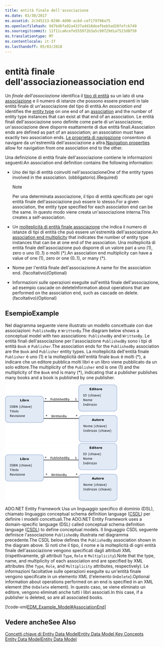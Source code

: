 ```yaml
---
title: entità finale dell'associazione
ms.date: 03/30/2017
ms.assetid: 2c345213-0296-4d90-ac6d-cef179798a75
ms.openlocfilehash: 9d7bd6fa92a4337add18deafbeb5ad28fefcb749
ms.sourcegitcommit: 11f11ca6cefe555972b3a5c99729d1a7523d8f50
ms.translationtype: MT
ms.contentlocale: it-IT
ms.lasthandoff: 05/03/2018
---
```

# <a name="association-end"></a><span data-ttu-id="3da2b-102">entità finale dell'associazione</span><span class="sxs-lookup"><span data-stu-id="3da2b-102">association end</span></span>
<span data-ttu-id="3da2b-103">Un *finale dell'associazione* identifica il [tipo di entità](../../../../docs/framework/data/adonet/entity-type.md) su un lato di una [associazione](../../../../docs/framework/data/adonet/association-type.md) e il numero di istanze che possono essere presenti in tale entità finale di un'associazione del tipo di entità.</span><span class="sxs-lookup"><span data-stu-id="3da2b-103">An *association end* identifies the [entity type](../../../../docs/framework/data/adonet/entity-type.md) on one end of an [association](../../../../docs/framework/data/adonet/association-type.md) and the number of entity type instances that can exist at that end of an association.</span></span> <span data-ttu-id="3da2b-104">Le entità finali dell'associazione sono definite come parte di un'associazione; un'associazione deve disporre esattamente di due entità finali.</span><span class="sxs-lookup"><span data-stu-id="3da2b-104">Association ends are defined as part of an association; an association must have exactly two association ends.</span></span> <span data-ttu-id="3da2b-105">[Le proprietà di navigazione](../../../../docs/framework/data/adonet/navigation-property.md) consentono di navigare da un'estremità dell'associazione a altra.</span><span class="sxs-lookup"><span data-stu-id="3da2b-105">[Navigation properties](../../../../docs/framework/data/adonet/navigation-property.md) allow for navigation from one association end to the other.</span></span>  
  
 <span data-ttu-id="3da2b-106">Una definizione di entità finale dell'associazione contiene le informazioni seguenti:</span><span class="sxs-lookup"><span data-stu-id="3da2b-106">An association end definition contains the following information:</span></span>  
  
-   <span data-ttu-id="3da2b-107">Uno dei tipi di entità coinvolti nell'associazione</span><span class="sxs-lookup"><span data-stu-id="3da2b-107">One of the entity types involved in the association.</span></span> <span data-ttu-id="3da2b-108">(obbligatorio).</span><span class="sxs-lookup"><span data-stu-id="3da2b-108">(Required)</span></span>  
  
    > [!NOTE]
    >  <span data-ttu-id="3da2b-109">Per una determinata associazione, il tipo di entità specificato per ogni entità finale dell'associazione può essere lo stesso.</span><span class="sxs-lookup"><span data-stu-id="3da2b-109">For a given association, the entity type specified for each association end can be the same.</span></span> <span data-ttu-id="3da2b-110">In questo modo viene creata un'associazione interna.</span><span class="sxs-lookup"><span data-stu-id="3da2b-110">This creates a self-association.</span></span>  
  
-   <span data-ttu-id="3da2b-111">Un [molteplicità di entità finale associazione](../../../../docs/framework/data/adonet/association-end-multiplicity.md) che indica il numero di istanze di tipi di entità che può essere un'estremità dell'associazione.</span><span class="sxs-lookup"><span data-stu-id="3da2b-111">An [association end multiplicity](../../../../docs/framework/data/adonet/association-end-multiplicity.md) that indicates the number of entity type instances that can be at one end of the association.</span></span> <span data-ttu-id="3da2b-112">Una molteplicità di entità finale dell'associazione può disporre di un valore pari a uno (1), zero o uno (0..1) o molti (\*).</span><span class="sxs-lookup"><span data-stu-id="3da2b-112">An association end multiplicity can have a value of one (1), zero or one (0..1), or many (\*).</span></span>  
  
-   <span data-ttu-id="3da2b-113">Nome per l'entità finale dell'associazione.</span><span class="sxs-lookup"><span data-stu-id="3da2b-113">A name for the association end.</span></span> <span data-ttu-id="3da2b-114">(facoltativo)</span><span class="sxs-lookup"><span data-stu-id="3da2b-114">(Optional)</span></span>  
  
-   <span data-ttu-id="3da2b-115">Informazioni sulle operazioni eseguite sull'entità finale dell'associazione, ad esempio cascade on delete</span><span class="sxs-lookup"><span data-stu-id="3da2b-115">Information about operations that are performed on the association end, such as cascade on delete.</span></span> <span data-ttu-id="3da2b-116">(facoltativo)</span><span class="sxs-lookup"><span data-stu-id="3da2b-116">(Optional)</span></span>  
  
## <a name="example"></a><span data-ttu-id="3da2b-117">Esempio</span><span class="sxs-lookup"><span data-stu-id="3da2b-117">Example</span></span>  
 <span data-ttu-id="3da2b-118">Nel diagramma seguente viene illustrato un modello concettuale con due associazioni: `PublishedBy` e `WrittenBy`.</span><span class="sxs-lookup"><span data-stu-id="3da2b-118">The diagram below shows a conceptual model with two associations: `PublishedBy` and `WrittenBy`.</span></span> <span data-ttu-id="3da2b-119">Le entità finali dell'associazione per l'associazione `PublishedBy` sono i tipi di entità `Book` e `Publisher`.</span><span class="sxs-lookup"><span data-stu-id="3da2b-119">The association ends for the `PublishedBy` association are the `Book` and `Publisher` entity types.</span></span> <span data-ttu-id="3da2b-120">La molteplicità dell'entità finale `Publisher` è uno (1) e la molteplicità dell'entità finale `Book` è molti (\*), a indicare che un editore pubblica molti libri e un libro viene pubblicato da un solo editore.</span><span class="sxs-lookup"><span data-stu-id="3da2b-120">The multiplicity of the `Publisher` end is one (1) and the multiplicity of the `Book` end is many (\*), indicating that a publisher publishes many books and a book is published by one publisher.</span></span>  
  
 <span data-ttu-id="3da2b-121">![Modello di esempio](../../../../docs/framework/data/adonet/media/examplemodel.gif "ExampleModel")</span><span class="sxs-lookup"><span data-stu-id="3da2b-121">![Example Model](../../../../docs/framework/data/adonet/media/examplemodel.gif "ExampleModel")</span></span>  
  
 <span data-ttu-id="3da2b-122">ADO.NET Entity Framework Usa un linguaggio specifico di dominio (DSL), chiamato linguaggio conceptual schema definition language ([CSDL](../../../../docs/framework/data/adonet/ef/language-reference/csdl-specification.md)) per definire i modelli concettuali.</span><span class="sxs-lookup"><span data-stu-id="3da2b-122">The ADO.NET Entity Framework uses a domain-specific language (DSL) called conceptual schema definition language ([CSDL](../../../../docs/framework/data/adonet/ef/language-reference/csdl-specification.md)) to define conceptual models.</span></span> <span data-ttu-id="3da2b-123">Il linguaggio CSDL seguente definisce l'associazione `PublishedBy` illustrata nel diagramma precedente.</span><span class="sxs-lookup"><span data-stu-id="3da2b-123">The CSDL below defines the `PublishedBy` association shown in the diagram above.</span></span> <span data-ttu-id="3da2b-124">Si noti che il tipo, il nome e la molteplicità di ogni entità finale dell'associazione vengono specificati dagli attributi XML (rispettivamente, gli attributi `Type`, `Role` e `Multiplicity`).</span><span class="sxs-lookup"><span data-stu-id="3da2b-124">Note that the type, name, and multiplicity of each association end are specified by XML attributes (the `Type`, `Role`, and `Multiplicity` attributes, respectively).</span></span> <span data-ttu-id="3da2b-125">Le informazioni facoltative sulle operazioni eseguite su un'entità finale vengono specificate in un elemento XML (l'elemento `OnDelete`).</span><span class="sxs-lookup"><span data-stu-id="3da2b-125">Optional information about operations performed on an end is specified in an XML element (the `OnDelete` element).</span></span> <span data-ttu-id="3da2b-126">In questo caso, se viene eliminato un editore, vengono eliminati anche tutti i libri associati.</span><span class="sxs-lookup"><span data-stu-id="3da2b-126">In this case, if a publisher is deleted, so are all associated books.</span></span>  
  
 [!code-xml[EDM_Example_Model#AssociationEnd](../../../../samples/snippets/xml/VS_Snippets_Data/edm_example_model/xml/books3.edmx#associationend)]  
  
## <a name="see-also"></a><span data-ttu-id="3da2b-127">Vedere anche</span><span class="sxs-lookup"><span data-stu-id="3da2b-127">See Also</span></span>  
 [<span data-ttu-id="3da2b-128">Concetti chiave di Entity Data Model</span><span class="sxs-lookup"><span data-stu-id="3da2b-128">Entity Data Model Key Concepts</span></span>](../../../../docs/framework/data/adonet/entity-data-model-key-concepts.md)  
 [<span data-ttu-id="3da2b-129">Entity Data Model</span><span class="sxs-lookup"><span data-stu-id="3da2b-129">Entity Data Model</span></span>](../../../../docs/framework/data/adonet/entity-data-model.md)
